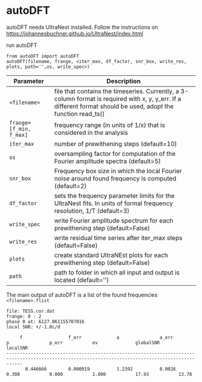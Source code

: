 # autoDFT

autoDFT needs UltraNest installed. Follow the instructions on https://johannesbuchner.github.io/UltraNest/index.html

run autoDFT

```
from autoDFT import autoDFT
autoDFT(filename, frange, <iter_max, df_factor, snr_box, write_res, plots, path='',os, write_spec>)
```
| Parameter | Description |
| --- | --- |
|```<filename>```| file that contains the timeseries. Currently, a 3-column format is required with x, y, y_err. If a different format should be used, adopt the function read_ts()|
|```frange=[f_min, f_max]```| frequency range (in units of 1/x) that is considered in the analysis|
|```iter_max```| number of prewithening steps (default=10)|
|```os```| oversampling factor for computation of the Fourier amplitude spectra (default=5)|
|```snr_box```| Frequency box size in which the local Fourier noise around found frequency is computed (default=2)|
|```df_factor```| sets the frequency parameter limits for the UltraNest fits. In units of formal frequency resolution, 1/T (default=3)|
|```write_spec```| write Fourier amplitude spectrum for each prewithening step (default=False)|
|```write_res```| write residual time series after iter_max steps (default=False)|
|```plots```| create standard UltraNEst plots for each prewithening step (default=False)|
|```path```| path to folder in which all input and output is located (default='')|

The main output of autoDFT is a list of the found frequencies ```<filename>.flist```

```
file: TESS.cor.dat
frange: 0 - 2
phase 0 at: 6127.061155707016
local SNR: +/-1.0c/d

     f                 f_err             a               a_err            p               p_err           ev              globalSNR       localSNR
--------------------------------------------------------------------------------------------------------------------------------------------------
       0.446666        0.000019          1.2392          0.0026           0.308           0.000           1.000           17.93           13.78

